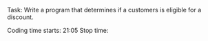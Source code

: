 Task: Write a program that determines if a customers is eligible for a discount.

Coding time starts: 21:05
Stop time:
